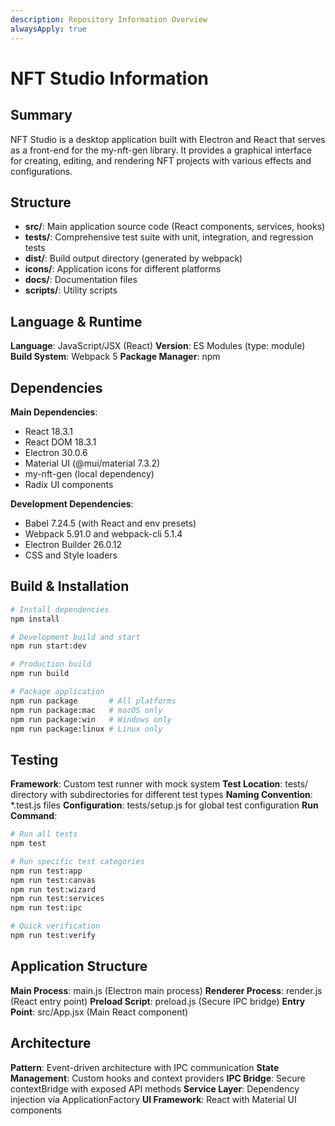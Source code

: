```yaml
---
description: Repository Information Overview
alwaysApply: true
---
```


# NFT Studio Information

## Summary
NFT Studio is a desktop application built with Electron and React that serves as a front-end for the my-nft-gen library. It provides a graphical interface for creating, editing, and rendering NFT projects with various effects and configurations.

## Structure
- **src/**: Main application source code (React components, services, hooks)
- **tests/**: Comprehensive test suite with unit, integration, and regression tests
- **dist/**: Build output directory (generated by webpack)
- **icons/**: Application icons for different platforms
- **docs/**: Documentation files
- **scripts/**: Utility scripts

## Language & Runtime
**Language**: JavaScript/JSX (React)
**Version**: ES Modules (type: module)
**Build System**: Webpack 5
**Package Manager**: npm

## Dependencies
**Main Dependencies**:
- React 18.3.1
- React DOM 18.3.1
- Electron 30.0.6
- Material UI (@mui/material 7.3.2)
- my-nft-gen (local dependency)
- Radix UI components

**Development Dependencies**:
- Babel 7.24.5 (with React and env presets)
- Webpack 5.91.0 and webpack-cli 5.1.4
- Electron Builder 26.0.12
- CSS and Style loaders

## Build & Installation
```bash
# Install dependencies
npm install

# Development build and start
npm run start:dev

# Production build
npm run build

# Package application
npm run package       # All platforms
npm run package:mac   # macOS only
npm run package:win   # Windows only
npm run package:linux # Linux only
```

## Testing
**Framework**: Custom test runner with mock system
**Test Location**: tests/ directory with subdirectories for different test types
**Naming Convention**: *.test.js files
**Configuration**: tests/setup.js for global test configuration
**Run Command**:
```bash
# Run all tests
npm test

# Run specific test categories
npm run test:app
npm run test:canvas
npm run test:wizard
npm run test:services
npm run test:ipc

# Quick verification
npm run test:verify
```

## Application Structure
**Main Process**: main.js (Electron main process)
**Renderer Process**: render.js (React entry point)
**Preload Script**: preload.js (Secure IPC bridge)
**Entry Point**: src/App.jsx (Main React component)

## Architecture
**Pattern**: Event-driven architecture with IPC communication
**State Management**: Custom hooks and context providers
**IPC Bridge**: Secure contextBridge with exposed API methods
**Service Layer**: Dependency injection via ApplicationFactory
**UI Framework**: React with Material UI components